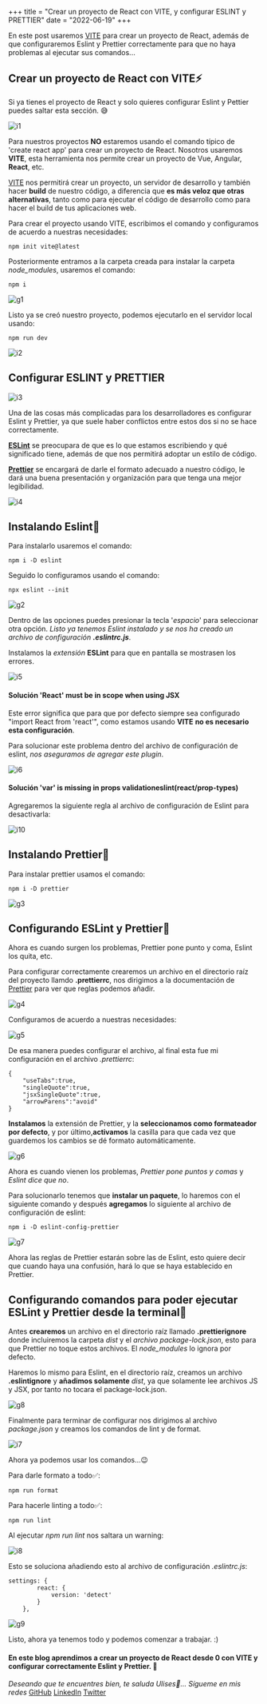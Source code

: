 +++
title = "Crear un proyecto de React con VITE, y configurar ESLINT y PRETTIER"
date = "2022-06-19"
+++

En este post usaremos [VITE](https://vitejs.dev/) para crear un proyecto de React, además de que configuraremos Eslint y Prettier correctamente para que no haya problemas al ejecutar sus comandos...

<!--more-->

## Crear un proyecto de React con VITE⚡

Si ya tienes el proyecto de React y solo quieres configurar Eslint y Pettier puedes saltar esta sección. 😅

![i1](https://user-images.githubusercontent.com/99143567/174501048-c997321f-7665-4e10-93bb-e1c3877225d9.png)

Para nuestros proyectos **NO** estaremos usando el comando típico de 'create react app' para crear un proyecto de React. Nosotros usaremos **VITE**, esta herramienta nos permite crear un proyecto de Vue, Angular, **React**, etc.  

[VITE](https://vitejs.dev/) nos permitirá crear un proyecto, un servidor de desarrollo y también hacer **build** de nuestro código, a diferencia que **es más veloz que otras alternativas**, tanto como para ejecutar el código de desarrollo como para hacer el build de tus aplicaciones web.

Para crear el proyecto usando VITE, escribimos el comando y configuramos de acuerdo a nuestras necesidades:

```
npm init vite@latest
````

Posteriormente entramos a la carpeta creada para instalar la carpeta *node_modules*, usaremos el comando:

```
npm i
````

![g1](https://user-images.githubusercontent.com/99143567/174501056-43104906-1980-4042-9e4d-b10e2a8aee00.gif)

Listo ya se creó nuestro proyecto, podemos ejecutarlo en el servidor local usando:

```
npm run dev
````

![i2](https://user-images.githubusercontent.com/99143567/174501072-1b652621-50c0-4b17-9e60-0b5b68282bbd.JPG)

## Configurar ESLINT y PRETTIER

![i3](https://user-images.githubusercontent.com/99143567/174501076-7f373c7a-1313-415b-abc0-a2582aa4528d.png)

Una de las cosas más complicadas para los desarrolladores es configurar Eslint y Prettier, ya que suele haber conflictos entre estos dos si no se hace correctamente.

**[ESLint](https://eslint.org/docs/user-guide/getting-started)** se preocupara de que es lo que estamos escribiendo y qué significado tiene, además de que nos permitirá adoptar un estilo de código.

**[Prettier](https://prettier.io/docs/en/options.html)** se encargará de darle el formato adecuado a nuestro código, le dará una buena presentación y organización para que tenga una mejor legibilidad.

![i4](https://user-images.githubusercontent.com/99143567/174501090-db10d6b1-c6f5-4727-9f2c-38aa33d24f13.png)

## Instalando Eslint🔵

Para instalarlo usaremos el comando: 

```
npm i -D eslint
````

Seguido lo configuramos usando el comando: 

```
npx eslint --init
````

![g2](https://user-images.githubusercontent.com/99143567/174501101-1f02783b-5206-4c22-97df-774e9026b2bf.gif)

Dentro de las opciones puedes presionar la tecla '*espacio*' para seleccionar otra opción. *Listo ya tenemos Eslint instalado y se nos ha creado un archivo de configuración **.eslintrc.js***.

Instalamos la *extensión* **ESLint** para que en pantalla se mostrasen los errores.

![i5](https://user-images.githubusercontent.com/99143567/174501107-345ef1c5-2d8a-4d64-b8a3-1df48e9843df.JPG)

#### Solución 'React' must be in scope when using JSX

Este error significa que para que por defecto siempre sea configurado "import React from 'react'", como estamos usando **VITE** **no es necesario esta configuración**.

Para solucionar este problema dentro del archivo de configuración de eslint, *nos aseguramos de agregar este plugin*.

![i6](https://user-images.githubusercontent.com/99143567/174501115-967f3ba7-9f6c-4667-8c7d-5005be4f66a9.JPG)

#### Solución 'var' is missing in props validationeslint(react/prop-types)

Agregaremos la siguiente regla al archivo de configuración de Eslint para desactivarla:

![i10](https://user-images.githubusercontent.com/99143567/174513099-93541abe-6dbc-4f9e-921b-ea1a52b4e6c7.JPG)

## Instalando Prettier🔵

Para instalar prettier usamos el comando:

```
npm i -D prettier
```

![g3](https://user-images.githubusercontent.com/99143567/174501124-da6846c0-425f-446d-a6f8-10d616c7f751.gif)

## Configurando ESLint y Prettier🔵

Ahora es cuando surgen los problemas, Prettier pone punto y coma, Eslint los quita, etc.

Para configurar correctamente crearemos un archivo en el directorio raíz del proyecto llamdo **.prettierrc**, nos dirigimos a la documentación de [Prettier](https://prettier.io/docs/en/options.html) para ver que reglas podemos añadir.

![g4](https://user-images.githubusercontent.com/99143567/174501131-0544b484-eec9-4c22-904f-cdc5adcbdd4f.gif)

Configuramos de acuerdo a nuestras necesidades:

![g5](https://user-images.githubusercontent.com/99143567/174501133-3a2f5887-6746-4dac-8663-7c20bce20686.gif)

De esa manera puedes configurar el archivo, al final esta fue mi configuración en el archivo *.prettierrc*:

```
{
    "useTabs":true,
    "singleQuote":true,
    "jsxSingleQuote":true,
    "arrowParens":"avoid"
}
````

**Instalamos** la extensión de Prettier, y la **seleccionamos como formateador por defecto**, y por último,**activamos** la casilla para que cada vez que guardemos los cambios se dé formato automáticamente.

![g6](https://user-images.githubusercontent.com/99143567/174501139-74622a7d-7139-4c7a-b4e0-d40c6660a060.gif)

Ahora es cuando vienen los problemas, *Prettier pone puntos y comas* y *Eslint dice que no*.

Para solucionarlo tenemos que **instalar un paquete**, lo haremos con el siguiente comando y después **agregamos** lo siguiente al archivo de configuración de eslint:

```
npm i -D eslint-config-prettier
````

![g7](https://user-images.githubusercontent.com/99143567/174510247-e12e0908-2072-4260-a5f6-5f42202706e6.gif)

Ahora las reglas de Prettier estarán sobre las de Eslint, esto quiere decir que cuando haya una confusión, hará lo que se haya establecido en Prettier.

## Configurando comandos para poder ejecutar ESLint y Prettier desde la terminal🔵

Antes **crearemos** un archivo en el directorio raíz llamado **.prettierignore** donde incluiremos la carpeta *dist* y el *archivo package-lock.json*, esto para que Prettier no toque estos archivos. El *node_modules* lo ignora por defecto.

Haremos lo mismo para Eslint, en el directorio raíz, creamos un archivo **.eslintignore** y **añadimos solamente** *dist*, ya que solamente lee archivos JS y JSX, por tanto no tocara el package-lock.json.

![g8](https://user-images.githubusercontent.com/99143567/174501150-8bb818b7-f4ea-409a-be3a-fb49525d2789.gif)

Finalmente para terminar de configurar nos dirigimos al archivo *package.json* y creamos los comandos de lint y de format.

![i7](https://user-images.githubusercontent.com/99143567/174501152-30d36c10-d826-43d0-bda8-01709de66369.JPG)

Ahora ya podemos usar los comandos...😉

Para darle formato a todo✅:

```
npm run format
````

Para hacerle linting a todo✅:

```
npm run lint
````

Al ejecutar *npm run lint* nos saltara un warning:

![i8](https://user-images.githubusercontent.com/99143567/174501162-03abdc80-68de-4cbc-b1a8-a29d0e4f783d.JPG)

Esto se soluciona añadiendo esto al archivo de configuración *.eslintrc.js*:

```
settings: {
        react: {
            version: 'detect'
        }
    },
````

![g9](https://user-images.githubusercontent.com/99143567/174501171-89de1af3-b545-4720-9e7d-c4a60e792239.gif)

Listo, ahora ya tenemos todo y podemos comenzar a trabajar. :)
#### En este blog aprendimos a crear un proyecto de React desde 0 con VITE y configurar correctamente Eslint y Prettier. 🚀

*Deseando que te encuentres bien, te saluda Ulises🤵...*
*Sígueme en mis redes*
[GitHub](https://github.com/UlisesOrnelasR)
[LinkedIn](https://www.linkedin.com/in/ulises-ornelas/)
[Twitter](https://twitter.com/UlisesOrnelass)
